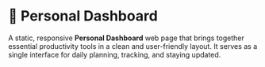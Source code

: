 # 🧩 Personal Dashboard

A static, responsive **Personal Dashboard** web page that brings together essential productivity tools in a clean and user-friendly layout. It serves as a single interface for daily planning, tracking, and staying updated.

